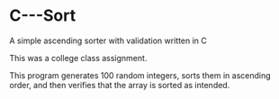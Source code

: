 # C---Sort
A simple ascending sorter with validation written in C

This was a college class assignment.

This program generates 100 random integers, sorts them in ascending order, and then verifies that the array is sorted as intended.
